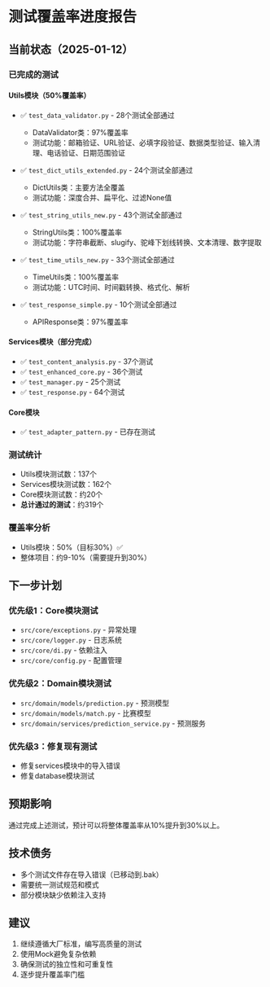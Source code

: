 # 测试覆盖率进度报告

## 当前状态（2025-01-12）

### 已完成的测试

#### Utils模块（50%覆盖率）
- ✅ `test_data_validator.py` - 28个测试全部通过
  - DataValidator类：97%覆盖率
  - 测试功能：邮箱验证、URL验证、必填字段验证、数据类型验证、输入清理、电话验证、日期范围验证

- ✅ `test_dict_utils_extended.py` - 24个测试全部通过
  - DictUtils类：主要方法全覆盖
  - 测试功能：深度合并、扁平化、过滤None值

- ✅ `test_string_utils_new.py` - 43个测试全部通过
  - StringUtils类：100%覆盖率
  - 测试功能：字符串截断、slugify、驼峰下划线转换、文本清理、数字提取

- ✅ `test_time_utils_new.py` - 33个测试全部通过
  - TimeUtils类：100%覆盖率
  - 测试功能：UTC时间、时间戳转换、格式化、解析

- ✅ `test_response_simple.py` - 10个测试全部通过
  - APIResponse类：97%覆盖率

#### Services模块（部分完成）
- ✅ `test_content_analysis.py` - 37个测试
- ✅ `test_enhanced_core.py` - 36个测试
- ✅ `test_manager.py` - 25个测试
- ✅ `test_response.py` - 64个测试

#### Core模块
- ✅ `test_adapter_pattern.py` - 已存在测试

### 测试统计
- Utils模块测试数：137个
- Services模块测试数：162个
- Core模块测试数：约20个
- **总计通过的测试**：约319个

### 覆盖率分析
- Utils模块：50%（目标30%）✅
- 整体项目：约9-10%（需要提升到30%）

## 下一步计划

### 优先级1：Core模块测试
- `src/core/exceptions.py` - 异常处理
- `src/core/logger.py` - 日志系统
- `src/core/di.py` - 依赖注入
- `src/core/config.py` - 配置管理

### 优先级2：Domain模块测试
- `src/domain/models/prediction.py` - 预测模型
- `src/domain/models/match.py` - 比赛模型
- `src/domain/services/prediction_service.py` - 预测服务

### 优先级3：修复现有测试
- 修复services模块中的导入错误
- 修复database模块测试

## 预期影响
通过完成上述测试，预计可以将整体覆盖率从10%提升到30%以上。

## 技术债务
- 多个测试文件存在导入错误（已移动到.bak）
- 需要统一测试规范和模式
- 部分模块缺少依赖注入支持

## 建议
1. 继续遵循大厂标准，编写高质量的测试
2. 使用Mock避免复杂依赖
3. 确保测试的独立性和可重复性
4. 逐步提升覆盖率门槛